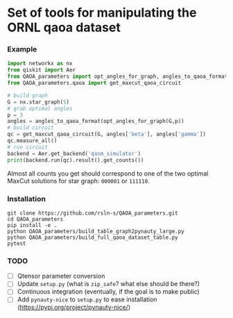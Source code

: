 # Set of tools for manipulating the ORNL qaoa dataset


### Example

```python
import networkx as nx
from qiskit import Aer
from QAOA_parameters import opt_angles_for_graph, angles_to_qaoa_format 
from QAOA_parameters.qaoa import get_maxcut_qaoa_circuit 

# build graph
G = nx.star_graph(5)
# grab optimal angles
p = 3
angles = angles_to_qaoa_format(opt_angles_for_graph(G,p))
# build circuit
qc = get_maxcut_qaoa_circuit(G, angles['beta'], angles['gamma'])
qc.measure_all()
# run circuit
backend = Aer.get_backend('qasm_simulator')
print(backend.run(qc).result().get_counts())
```

Almost all counts you get should correspond to one of the two optimal MaxCut solutions for star graph: `000001` or `111110`.

### Installation

```
git clone https://github.com/rsln-s/QAOA_parameters.git
cd QAOA_parameters
pip install -e .
python QAOA_parameters/build_table_graph2pynauty_large.py
python QAOA_parameters/build_full_qaoa_dataset_table.py
pytest
```

### TODO

- [ ] Qtensor parameter conversion
- [ ] Update `setup.py` (what is `zip_safe`? what else should be there?)
- [ ] Continuous integration (eventually, if the goal is to make public)
- [ ] Add `pynauty-nice` to `setup.py` to ease installation (https://pypi.org/project/pynauty-nice/)
